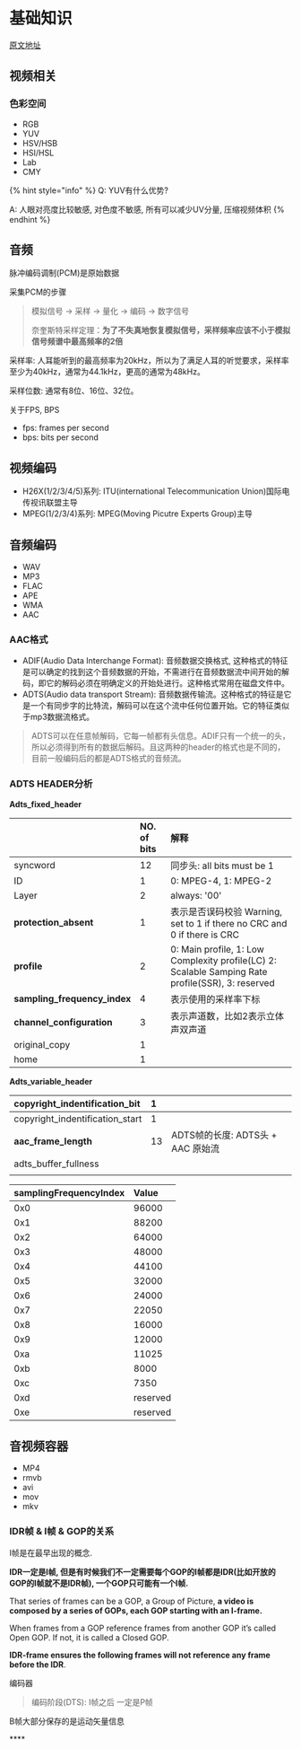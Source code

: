 # 基础知识

[原文地址](https://mp.weixin.qq.com/s/DsoEYydjmoWiEruZYQKCgQ)

## 视频相关

### 色彩空间

* RGB
* YUV
* HSV/HSB
* HSI/HSL
* Lab
* CMY

{% hint style="info" %}
Q: YUV有什么优势?

A: 人眼对亮度比较敏感, 对色度不敏感, 所有可以减少UV分量, 压缩视频体积
{% endhint %}

## 音频

脉冲编码调制\(PCM\)是原始数据

采集PCM的步骤

> 模拟信号 -&gt; 采样 -&gt; 量化 -&gt; 编码 -&gt; 数字信号
>
> 奈奎斯特采样定理：**为了不失真地恢复模拟信号，采样频率应该不小于模拟信号频谱中最高频率的2倍**

采样率: 人耳能听到的最高频率为20kHz，所以为了满足人耳的听觉要求，采样率至少为40kHz，通常为44.1kHz，更高的通常为48kHz。

采样位数: 通常有8位、16位、32位。

关于FPS, BPS

* fps: frames per second
* bps: bits per second

## 视频编码

* H26X\(1/2/3/4/5\)系列: ITU\(international Telecommunication Union\)国际电传视讯联盟主导
* MPEG\(1/2/3/4\)系列: MPEG\(Moving Picutre Experts Group\)主导

## 音频编码

* WAV
* MP3
* FLAC
* APE
* WMA
* AAC

### AAC格式

* ADIF\(Audio Data Interchange Format\): 音频数据交换格式, 这种格式的特征是可以确定的找到这个音频数据的开始，不需进行在音频数据流中间开始的解码，即它的解码必须在明确定义的开始处进行。这种格式常用在磁盘文件中。
* ADTS\(Audio data transport Stream\): 音频数据传输流。这种格式的特征是它是一个有同步字的比特流，解码可以在这个流中任何位置开始。它的特征类似于mp3数据流格式。

> ADTS可以在任意帧解码，它每一帧都有头信息。ADIF只有一个统一的头，所以必须得到所有的数据后解码。且这两种的header的格式也是不同的，目前一般编码后的都是ADTS格式的音频流。

### ADTS HEADER分析

**Adts\_fixed\_header**

|  | NO. of bits | 解释 |
| :--- | :--- | :--- |
| syncword | 12 | 同步头: all bits must be 1 |
| ID | 1 | 0: MPEG-4, 1: MPEG-2 |
| Layer | 2 | always: '00' |
| **protection\_absent** | 1 | 表示是否误码校验  Warning, set to 1 if there no CRC and 0 if there is CRC |
| **profile** | 2 | 0: Main profile, 1: Low Complexity profile\(LC\) 2: Scalable Samping Rate profile\(SSR\), 3: reserved |
| **sampling\_frequency\_index** | 4 | 表示使用的采样率下标 |
| **channel\_configuration** | 3 | 表示声道数，比如2表示立体声双声道 |
| original\_copy | 1 |  |
| home | 1 |  |

**Adts\_variable\_header**

| copyright\_indentification\_bit | 1 |  |
| :--- | :--- | :--- |
| copyright\_indentification\_start | 1 |  |
| **aac\_frame\_length** | 13 | ADTS帧的长度: ADTS头 + AAC 原始流 |
| adts\_buffer\_fullness |  |  |
|  |  |  |

| samplingFrequencyIndex | Value |
| :--- | :--- |
| 0x0 | 96000 |
| 0x1 | 88200 |
| 0x2 | 64000 |
| 0x3 | 48000 |
| 0x4 | 44100 |
| 0x5 | 32000 |
| 0x6 | 24000 |
| 0x7 | 22050 |
| 0x8 | 16000 |
| 0x9 | 12000 |
| 0xa | 11025 |
| 0xb | 8000 |
| 0xc | 7350 |
| 0xd | reserved |
| 0xe | reserved |

## 音视频容器

* MP4
* rmvb
* avi
* mov
* mkv

### IDR帧 & I帧 & GOP的关系

I帧是在最早出现的概念.

**IDR一定是I帧, 但是有时候我们不一定需要每个GOP的I帧都是IDR\(比如开放的GOP的I帧就不是IDR帧\), 一个GOP只可能有一个I帧.**

 That series of frames can be a GOP, a Group of Picture, **a video is composed by a series of GOPs, each GOP starting with an I-frame.**

When frames from a GOP reference frames from another GOP it’s called Open GOP. If not, it is called a Closed GOP.

 **IDR-frame ensures the following frames will not reference any frame before the IDR**.



编码器

> 编码阶段\(DTS\): I帧之后 一定是P帧

B帧大部分保存的是运动矢量信息

\*\*\*\*



